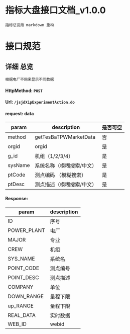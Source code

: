 # 指标大盘接口文档_v1.0.0

    指标总览用 markdown 重构 
    
# 接口规范

## 详细 总览 
    根据电厂不同来显示不同数据
> 
#### HttpMethod: `POST`
#### Url: `/jsjdXipExperimentAction.do`
#### request: data
param      | description        | 是否可空
-----------|--------------------|---------
method     | getTesBaTPWMarketData|否
orgid      | orgid              | 是
g_id       | 机组（1/2/3/4）     | 是
sysName    | 系统名称（模糊搜索/中文）  | 是
ptCode     | 测点编码 （模糊搜索）   | 是
ptDesc     | 测点描述（模糊搜索/中文）|是
#### Response:      
param      | description
-----------|---------------
ID           | 序号
POWER_PLANT  | 电厂  
MAJOR        | 专业
CREW         | 机组
SYS_NAME     | 系统名
POINT_CODE   | 测点编号
POINT_DESC   | 测点描述
COMPANY      | 单位
DOWN_RANGE   | 量程下限
up_RANGE     | 量程下限
REAL_DATA    | 实时数据
WEB_ID       | webid


